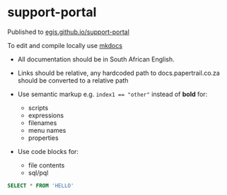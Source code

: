 # support-portal

Published to [egis.github.io/support-portal](http://egis.github.io/support-portal)  

To edit and compile locally use [mkdocs](http://www.mkdocs.org/)  

* All documentation should be in South African English.
* Links should be relative, any hardcoded path to docs.papertrail.co.za should be converted to a relative path
* Use semantic markup e.g. `index1 == "other"` instead of **bold** for:
  * scripts
  * expressions
  * filenames
  * menu names
  * properties
  
* Use code blocks for:
  * file contents
  * sql/pql
 ```sql
 SELECT * FROM 'HELLO'
 ```
